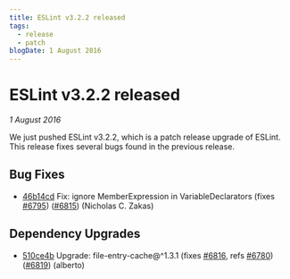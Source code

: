 ```yaml
---
title: ESLint v3.2.2 released
tags:
  - release
  - patch
blogDate: 1 August 2016
---
```

# ESLint v3.2.2 released

_1 August 2016_

We just pushed ESLint v3.2.2, which is a patch release upgrade of ESLint. This release  fixes several bugs found in the previous release.










## Bug Fixes


* [46b14cd](https://github.com/eslint/eslint/commit/46b14cd) Fix: ignore MemberExpression in VariableDeclarators (fixes [#6795](https://github.com/eslint/eslint/issues/6795)) ([#6815](https://github.com/eslint/eslint/issues/6815)) (Nicholas C. Zakas)






## Dependency Upgrades


* [510ce4b](https://github.com/eslint/eslint/commit/510ce4b) Upgrade: file-entry-cache@^1.3.1 (fixes [#6816](https://github.com/eslint/eslint/issues/6816), refs [#6780](https://github.com/eslint/eslint/issues/6780)) ([#6819](https://github.com/eslint/eslint/issues/6819)) (alberto)
